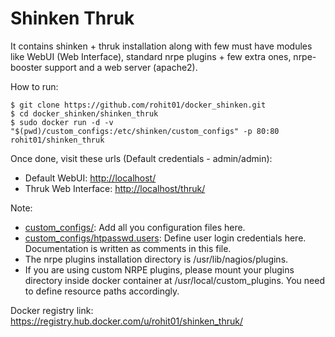 Shinken Thruk
=============

It contains shinken + thruk installation along with few must have modules like WebUI (Web Interface), standard nrpe plugins + few extra ones, nrpe-booster support and a web server (apache2).

How to run:

    $ git clone https://github.com/rohit01/docker_shinken.git
    $ cd docker_shinken/shinken_thruk
    $ sudo docker run -d -v "$(pwd)/custom_configs:/etc/shinken/custom_configs" -p 80:80 rohit01/shinken_thruk

Once done, visit these urls (Default credentials - admin/admin):

* Default WebUI: <http://localhost/>
* Thruk Web Interface: <http://localhost/thruk/>

Note:

* [custom_configs/](custom_configs/): Add all you configuration files here.
* [custom_configs/htpasswd.users](custom_configs/htpasswd.users): Define user login credentials here. Documentation is written as comments in this file.
* The nrpe plugins installation directory is /usr/lib/nagios/plugins.
* If you are using custom NRPE plugins, please mount your plugins directory inside docker container at /usr/local/custom_plugins. You need to define resource paths accordingly.

Docker registry link: <https://registry.hub.docker.com/u/rohit01/shinken_thruk/>
